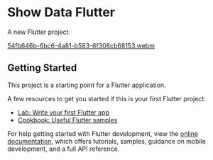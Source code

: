 # Show Data Flutter

A new Flutter project.

[54fb646b-6bc6-4a81-b583-6f308cb68153.webm](https://user-images.githubusercontent.com/74030159/201981387-00157f92-05b9-468e-b1d9-d333a027a68c.webm)


## Getting Started

This project is a starting point for a Flutter application.

A few resources to get you started if this is your first Flutter project:

- [Lab: Write your first Flutter app](https://docs.flutter.dev/get-started/codelab)
- [Cookbook: Useful Flutter samples](https://docs.flutter.dev/cookbook)

For help getting started with Flutter development, view the
[online documentation](https://docs.flutter.dev/), which offers tutorials,
samples, guidance on mobile development, and a full API reference.
